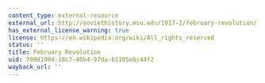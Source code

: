 ```yaml
---
content_type: external-resource
external_url: http://soviethistory.msu.edu/1917-2/february-revolution/
has_external_license_warning: true
license: https://en.wikipedia.org/wiki/All_rights_reserved
status: ''
title: February Revolution
uid: 799d199d-18c7-46b4-97da-b1105e8c44f2
wayback_url: ''
---
```

